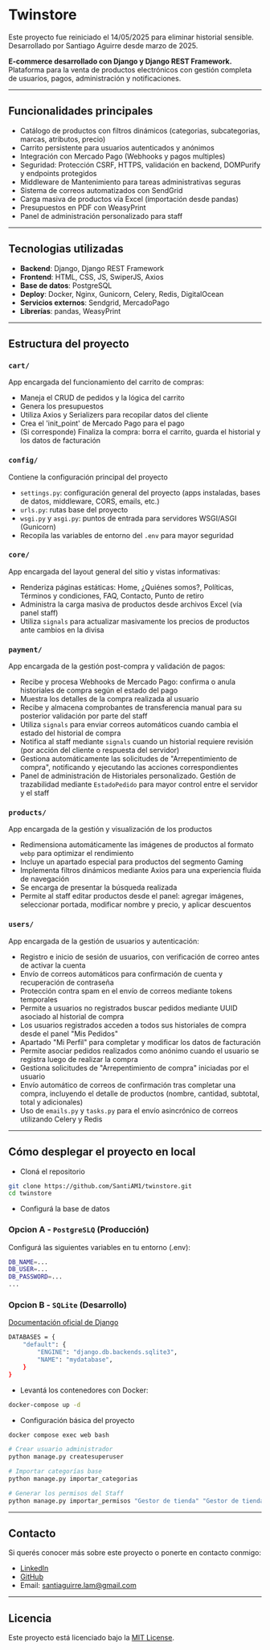 # Twinstore
Este proyecto fue reiniciado el 14/05/2025 para eliminar historial sensible. Desarrollado por Santiago Aguirre desde marzo de 2025.

**E-commerce desarrollado con Django y Django REST Framework.**
Plataforma para la venta de productos electrónicos con gestión completa de usuarios, pagos, administración y notificaciones.

---

## Funcionalidades principales

- Catálogo de productos con filtros dinámicos (categorias, subcategorias, marcas, atributos, precio)
- Carrito persistente para usuarios autenticados y anónimos
- Integración con Mercado Pago (Webhooks y pagos multiples)
- Seguridad: Protección CSRF, HTTPS, validación en backend, DOMPurify y endpoints protegidos
- Middleware de Mantenimiento para tareas administrativas seguras
- Sistema de correos automatizados con SendGrid
- Carga masiva de productos vía Excel (importación desde pandas)
- Presupuestos en PDF con WeasyPrint
- Panel de administración personalizado para staff

---

## Tecnologias utilizadas

- **Backend**: Django, Django REST Framework
- **Frontend**: HTML, CSS, JS, SwiperJS, Axios
- **Base de datos**: PostgreSQL
- **Deploy**: Docker, Nginx, Gunicorn, Celery, Redis, DigitalOcean
- **Servicios externos**: Sendgrid, MercadoPago
- **Librerías**: pandas, WeasyPrint

---

## Estructura del proyecto

### `cart/`
App encargada del funcionamiento del carrito de compras:

- Maneja el CRUD de pedidos y la lógica del carrito
- Genera los presupuestos
- Utiliza Axios y Serializers para recopilar datos del cliente
- Crea el 'init_point' de Mercado Pago para el pago
- (Si corresponde) Finaliza la compra: borra el carrito, guarda el historial y los datos de facturación

### `config/`
Contiene la configuración principal del proyecto

- `settings.py`: configuración general del proyecto (apps instaladas, bases de datos, middleware, CORS, emails, etc.)
- `urls.py`: rutas base del proyecto
- `wsgi.py` y `asgi.py`: puntos de entrada para servidores WSGI/ASGI (Gunicorn)
- Recopila las variables de entorno del `.env` para mayor seguridad

### `core/`
App encargada del layout general del sitio y vistas informativas:

- Renderiza páginas estáticas: Home, ¿Quiénes somos?, Políticas, Términos y condiciones, FAQ, Contacto, Punto de retiro
- Administra la carga masiva de productos desde archivos Excel (vía panel staff)
- Utiliza `signals` para actualizar masivamente los precios de productos ante cambios en la divisa

### `payment/`
App encargada de la gestión post-compra y validación de pagos:

- Recibe y procesa Webhooks de Mercado Pago: confirma o anula historiales de compra según el estado del pago
- Muestra los detalles de la compra realizada al usuario
- Recibe y almacena comprobantes de transferencia manual para su posterior validación por parte del staff
- Utiliza `signals` para enviar correos automáticos cuando cambia el estado del historial de compra
- Notifica al staff mediante `signals` cuando un historial requiere revisión (por acción del cliente o respuesta del servidor)
- Gestiona automáticamente las solicitudes de "Arrepentimiento de compra", notificando y ejecutando las acciones correspondientes
- Panel de administración de Historiales personalizado. Gestión de trazabilidad mediante `EstadoPedido` para mayor control entre el servidor y el staff

### `products/`
App encargada de la gestión y visualización de los productos

- Redimensiona automáticamente las imágenes de productos al formato `webp` para optimizar el rendimiento
- Incluye un apartado especial para productos del segmento Gaming
- Implementa filtros dinámicos mediante Axios para una experiencia fluida de navegación
- Se encarga de presentar la búsqueda realizada
- Permite al staff editar productos desde el panel: agregar imágenes, seleccionar portada, modificar nombre y precio, y aplicar descuentos

### `users/`
App encargada de la gestión de usuarios y autenticación:

- Registro e inicio de sesión de usuarios, con verificación de correo antes de activar la cuenta
- Envío de correos automáticos para confirmación de cuenta y recuperación de contraseña
- Protección contra spam en el envío de correos mediante tokens temporales
- Permite a usuarios no registrados buscar pedidos mediante UUID asociado al historial de compra
- Los usuarios registrados acceden a todos sus historiales de compra desde el panel "Mis Pedidos"
- Apartado "Mi Perfil" para completar y modificar los datos de facturación
- Permite asociar pedidos realizados como anónimo cuando el usuario se registra luego de realizar la compra
- Gestiona solicitudes de "Arrepentimiento de compra" iniciadas por el usuario
- Envío automático de correos de confirmación tras completar una compra, incluyendo el detalle de productos (nombre, cantidad, subtotal, total y adicionales)
- Uso de `emails.py` y `tasks.py` para el envío asincrónico de correos utilizando Celery y Redis

---

## Cómo desplegar el proyecto en local

- Cloná el repositorio
```bash
git clone https://github.com/SantiAM1/twinstore.git
cd twinstore
```

- Configurá la base de datos
### Opcion A - `PostgreSLQ` (Producción)
Configurá las siguientes variables en tu entorno (.env):
```bash
DB_NAME=...
DB_USER=...
DB_PASSWORD=...
...
```

### Opcion B - `SQLite` (Desarrollo)
[Documentación oficial de Django](https://docs.djangoproject.com/en/5.2/ref/settings/#databases)
```bash
DATABASES = {
    "default": {
        "ENGINE": "django.db.backends.sqlite3",
        "NAME": "mydatabase",
    }
}
```

- Levantá los contenedores con Docker:
```bash
docker-compose up -d
```

- Configuración básica del proyecto
```bash
docker compose exec web bash

# Crear usuario administrador
python manage.py createsuperuser

# Importar categorías base
python manage.py importar_categorias

# Generar los permisos del Staff
python manage.py importar_permisos "Gestor de tienda" "Gestor de tienda_permisos.json" 
```

---

## Contacto

Si querés conocer más sobre este proyecto o ponerte en contacto conmigo:

- [LinkedIn](https://www.linkedin.com/in/santiago-aguirre-moretto-87bb46259/)  
- [GitHub](https://github.com/SantiAM1)  
- Email: santiaguirre.lam@gmail.com

---

## Licencia

Este proyecto está licenciado bajo la [MIT License](LICENSE).